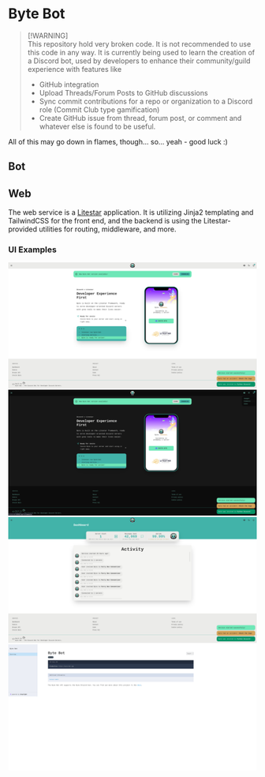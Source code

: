 # Byte Bot

> [!WARNING]\
> This repository hold very broken code. It is not recommended to use this code in any way.
> It is currently being used to learn the creation of a Discord bot, used by developers
> to enhance their community/guild experience with features like
>
> - GitHub integration
> - Upload Threads/Forum Posts to GitHub discussions
> - Sync commit contributions for a repo or organization to a Discord role (Commit Club type gamification)
> - Create GitHub issue from thread, forum post, or comment
>   and whatever else is found to be useful.

All of this may go down in flames, though... so... yeah - good luck :)

## Bot

## Web

The web service is a [Litestar][litestar] application. It is utilizing Jinja2 templating and TailwindCSS for the
front end, and the backend is using the Litestar-provided utilities for routing, middleware, and more.

### UI Examples

![Home](docs/images/home.png)
![Dark Home](docs/images/dark-home.png)
![Dashboard](docs/images/dashboard.png)
![API - Elements](docs/images/api-elements.png)

[litestar]: https://litestar.dev
